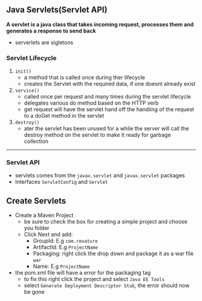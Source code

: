 ## Java Servlets(Servlet API)
**A servlet is a java class that takes incoming request, processes them and generates a response to send back**
- serverlets are sigletons


### Servlet Lifecycle
1. `init()`
    - a method that is called once during ther lifecycle
    - creates the Servlet with the required data, if one doesnt already exist 
2. `service()`
    - called once per request and many times during the servlet lifecycle
    - delegates various do method based on the HTTP verb
    - get request will have the servlet hand off the handling of the request to a doGet method in the servlet
3. `destroy()`
    - ater the servlet has been unused for a while the server will call the destroy method on the servlet to make it ready for garbage collection

____________________________________________

### Servlet API
- servlets comes from the `javax.servlet` and `javax.servlet` packages
- Interfaces `ServletConfig` and `Servlet`

## Create Servlets
- Create a Maven Project
    - be sure to check the box for creating a simple project and choose you folder
    - Click Next and add:
        - GroupId: E.g `com.revature`
        - ArtifactId: E.g `ProjectName`
        - Packaging: right click the drop down and package it as a war file `war`
        - Name: E.g `ProjectName`
- the pom.xml file will have a error for the packaging tag
    - to fix this right click the project and select `Java EE Tools`
    - select `Generate Deployment Descriptor Stub`, the error should now be gone